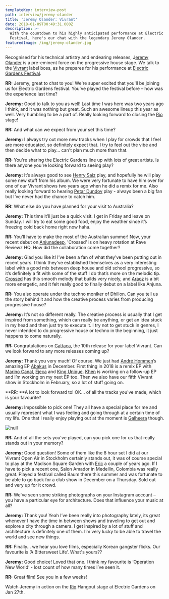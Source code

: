 ```yaml
---
templateKey: interview-post
path: interview/jeremy-olander
title: 'Jeremy Olander: Vivrant'
date: 2018-01-09T00:49:31.000Z
description: >-
  With the countdown to his highly anticipated performance at Electric Gardens
  Festival, here's our chat with the legendary Jeremy Olander.
featuredImage: /img/jeremy-olander.jpg
---
```

Recognised for his technical artistry and endearing releases, J[eremy Olander](https://www.facebook.com/jeremyolander/) is a pre-eminent force on the progressive house stage. We talk to the [Vivrant](https://www.facebook.com/vivrantmusic/) label boss, as he prepares for his performance at [Electric Gardens Festival](https://www.facebook.com/electricgardensfestival/).

**RR:** Jeremy, great to chat to you! We're super excited that you'll be joining us for Electric Gardens festival. You've played the festival before – how was the experience last time?

**Jeremy:** Good to talk to you as well! Last time I was here was two years ago I think, and it was nothing but great. Such an awesome lineup this year as well. Very humbling to be a part of. Really looking forward to closing the [Rio](https://www.facebook.com/ReturnToRio/) stage!

**RR:** And what can we expect from your set this time?

**Jeremy:** I always try out more new tracks when I play for crowds that I feel are more educated, so definitely expect that. I try to feel out the vibe and then decide what to play... can't plan much more than that.

**RR:** You're sharing the Electric Gardens line up with lots of great artists. Is there anyone you're looking forward to seeing play?

**Jeremy:** It’s always good to see [Henry Saiz](https://www.facebook.com/HenrySaizOfficial/) play, and hopefully he will play some new stuff from his album. We were very fortunate to have him over for one of our Vivrant shows two years ago when he did a remix for me. Also really looking forward to hearing [Petar Dundov](https://www.facebook.com/dundov/) play - always been a big fan but I’ve never had the chance to catch him.

**RR:** What else do you have planned for your visit to Australia?

**Jeremy:** This time it’ll just be a quick visit. I get in Friday and leave on Sunday. I will try to eat some good food, enjoy the weather since it’s freezing cold back home right now haha.

**RR:** You’ll have to make the most of the Australian summer! Now, your recent debut on [Anjunadeep](https://www.facebook.com/anjunadeep), 'Crossed' is on heavy rotation at Rave Reviewz HQ. How did the collaboration come together?

**Jeremy:** Glad you like it! I’ve been a fan of what they’ve been putting out in recent years. I think they’ve established themselves as a very interesting label with a good mix between deep house and old school progressive, so it’s definitely a fit with some of the stuff I do that’s more on the melodic tip. [Crossed](https://l.facebook.com/l.php?u=https%3A%2F%2Fwww.beatport.com%2Ftrack%2Fcrossed-original-mix%2F9949116&h=ATMgQ09FiY6LOv0mY2x4xP4IMVL0JeqImzBov6Qw8LkVEFRiTOLc-NcxCAgj53aB1wmP6EKf9audBt4jVCqhfRd4-14qTlLB_YtYRraQLvsjAZdUG5WRl8uv) has this smooth melody that builds very nicely, and [Araoz](https://l.facebook.com/l.php?u=https%3A%2F%2Fwww.beatport.com%2Ftrack%2Faraoz-original-mix%2F9949117&h=ATOzevb6Co7IJMcN4U0JOevz_hE9xGGh97pmNbFg3fbq3IWdZ47ACuZEnVQwlTNnzSJ_gNKs3Rk8JoE8n1mwQrAAfHeUuU-J9BXWbyM-yzlwq4wc-sqEQVjX) is a bit more energetic, and it felt really good to finally debut on a label like Anjuna.

**RR:** You also operate under the techno moniker of Dhillon. Can you tell us the story behind it and how the creative process varies from producing progressive house?

**Jeremy:** It’s not so different really. The creative process is usually that I get inspired from something, which can really be anything, or get an idea stuck in my head and then just try to execute it. I try not to get stuck in genres, I never intended to do progressive house or techno in the beginning, it just happens to come naturally.

**RR:** Congratulations on [Gattaca](https://l.facebook.com/l.php?u=https%3A%2F%2Fwww.beatport.com%2Frelease%2Fgattaca-ep%2F2125181&h=ATNWjvRsa_HfZhLbS6T8HIrZlwsPDfFtdW8tJLZdFMXIaMlbl4PenuMc0LzLTvDMe0d0g7j2ejhJo2VGJlBIgMJ7HLkld1Aqhvsqkwq_3RHTrftD9P0bCATj), the 10th release for your label Vivrant. Can we look forward to any more releases coming up?

**Jeremy:** Thank you very much! Of course. We just had [André Hommen](https://www.facebook.com/andrehommen)’s amazing EP [Abakus](https://l.facebook.com/l.php?u=https%3A%2F%2Fwww.beatport.com%2Frelease%2Fabakus-ep%2F2172666&h=ATMVrUTIJkXDprdfbuc8WregkKClj2EdZ_P1i-Ax08UtleB-RCxzczeuY1lDMpLAUIy5h7Tamtd3CHnqKcZnYV4ZBrHnGXBy1mqSvo4h4DVa_PCXofklGxkJ) in December. First thing in 2018 is a remix EP with [Marino Canal](https://www.facebook.com/MarinoCanal/), [Ejeca](https://www.facebook.com/Ejeca/) and [King Unique](https://www.facebook.com/KingUnique/). [Khen](https://www.facebook.com/khenmusicofficial/) is working on a follow-up EP and I’m working on my next EP too. Then we also have our fifth Vivrant show in Stockholm in February, so a lot of stuff going on.

**RR: **A lot to look forward to! OK... of all the tracks you've made, which is your favourite?

**Jeremy:** Impossible to pick one! They all have a special place for me and usually represent what I was feeling and going through at a certain time of my life. One that I really enjoy playing out at the moment is [Galheera](https://l.facebook.com/l.php?u=https%3A%2F%2Fwww.beatport.com%2Ftrack%2Fgalheera-original-mix%2F9804084&h=ATMyzTvgd7oEspKm-xk2uJTFWGLRr_Ua4DXX-9HGoile9M6sPfadpm7u8LStGrTD4QtIfA4m9GRVkGKFerW8K8BAax8jYEWRTKcStzcVVofKEPwd8bsi57n4) though.

![null](/img/26240756_568113143539706_3482597045067097714_o.jpg)

**RR:** And of all the sets you've played, can you pick one for us that really stands out in your memory?

**Jeremy:** Good question! Some of them like the 8 hour set I did at our Vivrant Open Air in Stockholm certainly stands out, it was of course special to play at the Madison Square Garden with [Eric](https://www.facebook.com/EricPrydzOfficial/) a couple of years ago. If I have to pick a recent one, Salon Amador in Medellin, Colombia was really great. Played a festival called Baum there this summer and was fortunate to be able to go back for a club show in December on a Thursday. Sold out and very up for it crowd.

**RR:** We've seen some striking photographs on your Instagram account – you have a particular eye for architecture. Does that influence your music at all?

**Jeremy:** Thank you! Yeah I’ve been really into photography lately, its great whenever I have the time in between shows and traveling to get out and explore a city through a camera. I get inspired by a lot of stuff and architecture is definitely one of them. I’m very lucky to be able to travel the world and see new things.

**RR:** Finally... we hear you love films, especially Korean gangster flicks. Our favourite is ‘A Bittersweet Life’. What's yours??

**Jeremy:** Good choice! Loved that one. I think my favourite is ‘Operation New World’ - lost count of how many times I’ve seen it.

**RR:** Great film! See you in a few weeks!

Watch Jeremy in action on the [Rio](https://www.facebook.com/ReturnToRio/) Hangout stage at Electric Gardens on Jan 27th.
